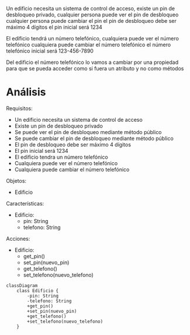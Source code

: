 Un edificio necesita un sistema de control de acceso,
existe un pin de desbloqueo privado,
cualquier persona puede ver el pin de desbloqueo 
cualquier persona puede cambiar el pin
el pin de desbloqueo debe ser máximo 4 dígitos
el pin inicial será 1234

El edificio tendrá un número telefónico,
cualquiera puede ver el número telefónico
cualquiera puede cambiar el número telefónico
el número telefónico inicial será 123-456-7890

Del edificio el número telefónico lo vamos a cambiar
por una propiedad para que se pueda acceder
como si fuera un atributo y no como métodos

# Análisis

Requisitos:
- Un edificio necesita un sistema de control de acceso
- Existe un pin de desbloqueo privado
- Se puede ver el pin de desbloqueo mediante método público
- Se puede cambiar el pin de desbloqueo mediante método público
- El pin de desbloqueo debe ser máximo 4 dígitos
- El pin inicial será 1234
- El edificio tendra un número telefónico
- Cualquiera puede ver el número telefónico 
- Cualquiera puede cambiar el número telefónico
  
Objetos:
- Edificio
  
Características:
- Edificio:
    - pin: String
    - telefono: String

Acciones:
- Edificio:
    - get_pin()
    - set_pin(nuevo_pin)
    - get_telefono()
    - set_telefono(nuevo_telefono)

```mermaid
classDiagram
    class Edificio {
        -pin: String
        -telefono: String
        +get_pin()
        +set_pin(nuevo_pin)
        +get_telefono()
        +set_telefono(nuevo_telefono)
    }
```